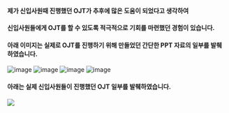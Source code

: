 
<h4>제가 신입사원때 진행했던 OJT가 추후에 많은 도움이 되었다고 생각하여 </h4>
<h4>신입사원들에게 OJT를 할 수 있도록 적극적으로 기회를 마련했던 경험이 있습니다.</h4>
<h4>아래 이미지는 실제로 OJT를 진행하기 위해 만들었던 간단한 PPT 자료의 일부를 발췌하였습니다.</h4>


![image](https://github.com/user-attachments/assets/2dfdb49d-12c4-4fd2-83db-95bfef64df99)
![image](https://github.com/user-attachments/assets/766619c8-12a2-49e8-b736-eefc0f7ab93b)
![image](https://github.com/user-attachments/assets/9c133e42-8219-4b8d-bec1-47f45460c4e9)
![image](https://github.com/user-attachments/assets/f6b17a57-6d4f-457a-a8b6-2ee082c90658)

<h4>아래는 실제 신입사원들이 진행했던 OJT 일부를 발췌하였습니다.</h4 >

<image src="https://github.com/user-attachments/assets/701c7700-661b-4118-a8e7-c31600824d05">

